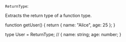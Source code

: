 `ReturnType`:

Extracts the return type of a function type.

function getUser() {
  return { name: "Alice", age: 25 };
}

type User = ReturnType<typeof getUser>; // { name: string; age: number; }
